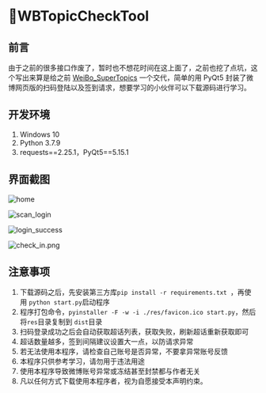 # 🎨WBTopicCheckTool

## 前言

由于之前的很多接口作废了，暂时也不想花时间在这上面了，之前也挖了点坑，这个写出来算是给之前 [WeiBo_SuperTopics](https://github.com/ReaJason/WeiBo_SuperTopics) 一个交代，简单的用 PyQt5 封装了微博网页版的扫码登陆以及签到请求，想要学习的小伙伴可以下载源码进行学习。

## 开发环境

1. Windows 10
2. Python 3.7.9
3. requests==2.25.1，PyQt5==5.15.1

## 界面截图

![home](https://cdn.jsdelivr.net/gh/ReaJason/WBTopicCheckTool/res/home.png)

![scan_login](https://cdn.jsdelivr.net/gh/ReaJason/WBTopicCheckTool/res/scan_login.png)

![login_success](https://cdn.jsdelivr.net/gh/ReaJason/WBTopicCheckTool/res/login_success.png)

![check_in.png](https://cdn.jsdelivr.net/gh/ReaJason/WBTopicCheckTool/res/check_in.png)

## 注意事项

1. 下载源码之后，先安装第三方库`pip install -r requirements.txt `，再使用 `python start.py`启动程序
2. 程序打包命令，`pyinstaller -F -w -i ./res/favicon.ico start.py`，然后将`res`目录复制到 `dist`目录
3. 扫码登录成功之后会自动获取超话列表，获取失败，刷新超话重新获取即可
4. 超话数量越多，签到间隔建议设置大一点，以防请求异常
5. 若无法使用本程序，请检查自己账号是否异常，不要拿异常账号反馈
6. 本程序只供参考学习，请勿用于违法用途
7. 使用本程序导致微博账号异常或冻结甚至封禁都与作者无关
8. 凡以任何方式下载使用本程序者，视为自愿接受本声明约束。